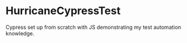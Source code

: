 # HurricaneCypressTest
Cypress set up from scratch with JS demonstrating my test automation knowledge.
